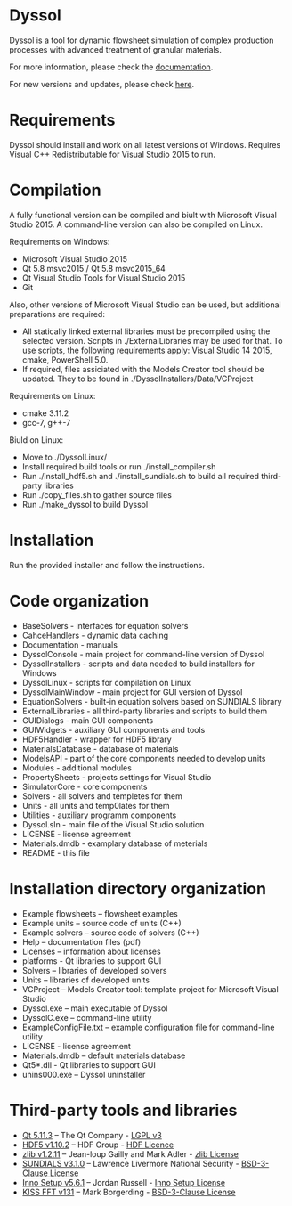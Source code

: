 # Dyssol
Dyssol is a tool for dynamic flowsheet simulation of complex production processes with advanced treatment of granular materials.

For more information, please check the [documentation](https://collaborating.tuhh.de/v-3/msolids/dyssol-open/-/tree/master/Documentation). 

For new versions and updates, please check [here](https://cloud.tuhh.de/index.php/s/gxefp2WDZxjwMPg).

# Requirements 
Dyssol should install and work on all latest versions of Windows.
Requires Visual C++ Redistributable for Visual Studio 2015 to run.

# Compilation
A fully functional version can be compiled and biult with Microsoft Visual Studio 2015. A command-line version can also be compiled on Linux.

Requirements on Windows:
- Microsoft Visual Studio 2015
- Qt 5.8 msvc2015 / Qt 5.8 msvc2015_64
- Qt Visual Studio Tools for Visual Studio 2015
- Git

Also, other versions of Microsoft Visual Studio can be used, but additional preparations are required:
- All statically linked external libraries must be precompiled using the selected version. Scripts in ./ExternalLibraries may be used for that. To use scripts, the following requirements apply: Visual Studio 14 2015, cmake, PowerShell 5.0.
- If required, files assiciated with the Models Creator tool should be updated. They to be found in ./DyssolInstallers/Data/VCProject

Requirements on Linux:
- cmake 3.11.2
- gcc-7, g++-7

Biuld on Linux:
- Move to ./DyssolLinux/
- Install required build tools or run ./install_compiler.sh
- Run ./install_hdf5.sh and ./install_sundials.sh to build all required third-party libraries
- Run ./copy_files.sh to gather source files
- Run ./make_dyssol to build Dyssol

# Installation
Run the provided installer and follow the instructions.

# Code organization
- BaseSolvers - interfaces for equation solvers
- CahceHandlers - dynamic data caching
- Documentation - manuals
- DyssolConsole - main project for command-line version of Dyssol
- DyssolInstallers - scripts and data needed to build installers for Windows
- DyssolLinux - scripts for compilation on Linux
- DyssolMainWindow - main project for GUI version of Dyssol
- EquationSolvers - built-in equation solvers based on SUNDIALS library
- ExternalLibraries - all third-party libraries and scripts to build them
- GUIDialogs - main GUI components
- GUIWidgets - auxiliary GUI components and tools
- HDF5Handler - wrapper for HDF5 library
- MaterialsDatabase - database of materials
- ModelsAPI - part of the core components needed to develop units
- Modules - additional modules
- PropertySheets - projects settings for Visual Studio
- SimulatorCore - core components
- Solvers - all solvers and templetes for them
- Units - all units and temp0lates for them
- Utilities - auxiliary programm components
- Dyssol.sln - main file of the Visual Studio solution
- LICENSE - license agreement
- Materials.dmdb - examplary database of meterials 
- README - this file

# Installation directory organization 
- Example flowsheets – flowsheet examples 
- Example units – source code of units (C++)
- Example solvers – source code of solvers (C++)
- Help – documentation files (pdf)
- Licenses – information about licenses 
- platforms - Qt libraries to support GUI
- Solvers – libraries of developed solvers
- Units – libraries of developed units
- VCProject – Models Creator tool: template project for Microsoft Visual Studio 
- Dyssol.exe – main executable of Dyssol
- DyssolC.exe – command-line utility
- ExampleConfigFile.txt – example configuration file for command-line utility
- LICENSE - license agreement
- Materials.dmdb – default materials database
- Qt5*.dll - Qt libraries to support GUI
- unins000.exe – Dyssol uninstaller

# Third-party tools and libraries
- [Qt 5.11.3](https://www.qt.io/) – The Qt Company - [LGPL v3](https://doc.qt.io/qt-5/lgpl.html)
- [HDF5 v1.10.2](https://www.hdfgroup.org/downloads/hdf5/) – HDF Group - [HDF Licence](https://support.hdfgroup.org/ftp/HDF5/current/src/unpacked/COPYING)
- [zlib v1.2.11](https://www.zlib.net/) – Jean-loup Gailly and Mark Adler - [zlib License](https://www.zlib.net/zlib_license.html)
- [SUNDIALS v3.1.0](https://computing.llnl.gov/projects/sundials/) – Lawrence Livermore National Security - [BSD-3-Clause License]( https://computation.llnl.gov/projects/sundials/license)
- [Inno Setup v5.6.1](https://jrsoftware.org/isinfo.php) – Jordan Russell - [Inno Setup License](http://www.jrsoftware.org/files/is/license.txt)
- [KISS FFT v131](https://github.com/mborgerding/kissfft) – Mark Borgerding - [BSD-3-Clause License](https://github.com/mborgerding/kissfft/blob/master/COPYING)
